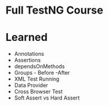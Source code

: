 # Full TestNG Course

# Learned
* Annotations
* Assertions
* dependsOnMethods
* Groups - Before -After
* XML Test Running
* Data Provider
* Cross Browser Test
* Soft Assert vs Hard Assert
